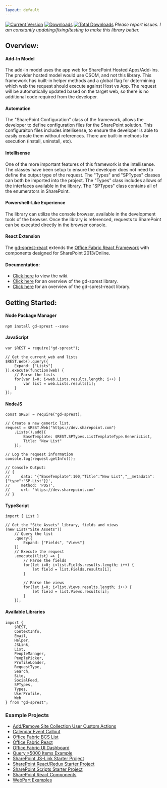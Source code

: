 ```yaml
---
layout: default
---
```

[![Current Version](https://badge.fury.io/js/gd-sprest.svg)](https://www.npmjs.com/package/gd-sprest)
[![Downloads](https://img.shields.io/npm/dm/gd-sprest.svg)](https://www.npmjs.com/package/gd-sprest)
[![Total Downloads](https://img.shields.io/npm/dt/gd-sprest.svg)](https://www.npmjs.com/package/gd-sprest)
*Please report issues. I am constantly updating/fixing/testing to make this library better.*

## Overview:
#### Add-In Model
The add-in model uses the app web for SharePoint Hosted Apps/Add-Ins. The provider hosted model would use CSOM, and not this library. This framework has built-in helper methods and a global flag for determining which web the request should execute against Host vs App. The request will be automatically updated based on the target web, so there is no additional code required from the developer.
#### Automation
The "SharePoint Configuration" class of the framework, allows the developer to define configuration files for the SharePoint solution. This configuraiton files includes intellisense, to ensure the developer is able to easily create them without references. There are built-in methods for execution (install, uninstall, etc).
#### Intellisense
One of the more important features of this framework is the intellisense. The classes have been setup to ensure the developer does not need to define the output type of the request. The "Types" and "SPTypes" classes can both be imported into the project. The "Types" class includes allows of the interfaces available in the library. The "SPTypes" class contains all of the enumerators in SharePoint.
#### Powershell-Like Experience
The library can utilize the console browser, available in the development tools of the browser. Once the library is referenced, requests to SharePoint can be executed directly in the browser console.
#### React Extension
The [gd-sprest-react](https://github.com/gunjandatta/sprest-react) extends the [Office Fabric React Framework](https://dev.office.com/fabric) with components designed for SharePoint 2013/Online.
#### Documentation:
* [Click here](https://github.com/gunjandatta/sprest/wiki) to view the wiki.
* [Click here](https://cdn.rawgit.com/gunjandatta/sprest/13320a5b/docs/globals.html) for an overview of the gd-sprest library.
* [Click here](https://cdn.rawgit.com/gunjandatta/sprest-react/13320a5b/docs/globals.html) for an overview of the gd-sprest-react library.

## Getting Started:
#### Node Package Manager
```
npm install gd-sprest --save
```
#### JavaScript
```
var $REST = require("gd-sprest");

// Get the current web and lists
$REST.Web().query({
    Expand: ["Lists"]
}).execute(function(web) {
    // Parse the lists
    for(var i=0; i<web.Lists.results.length; i++) {
        var list = web.Lists.results[i];
    }
});
```
#### NodeJS
```
const $REST = require("gd-sprest);

// Create a new generic list.
request = $REST.Web("https://dev.sharepoint.com")
    .Lists().add({
        BaseTemplate: $REST.SPTypes.ListTemplateType.GenericList,
        Title: "New List"
    });

// Log the request information
console.log(request.getInfo());

// Console Output:
// {
//     data: '{"BaseTemplate":100,"Title":"New List","__metadata":{"type":"SP.List"}}',
//     method: 'POST',
//     url: 'https://dev.sharepoint.com'
// }
```
#### TypeScript
```
import { List }

// Get the "Site Assets" library, fields and views
(new List("Site Assets"))
    // Query the list
    .query({
        Expand: ["Fields", "Views"]
    })
    // Execute the request
    .execute((list) => {
        // Parse the fields
        for(let i=0; i<list.Fields.results.length; i++) {
            let field = list.Fields.results[i];
        }

        // Parse the views
        for(let i=0; i<list.Views.results.length; i++) {
            let field = list.Views.results[i];
        }
    });
```
#### Available Libraries
```
import {
    $REST,
    ContextInfo,
    Email,
    Helper,
    JSLink,
    List,
    PeopleManager,
    PeoplePicker,
    ProfileLoader,
    RequestType,
    Search,
    Site,
    SocialFeed,
    SPTypes,
    Types,
    UserProfile,
    Web
} from "gd-sprest";
```

### Example Projects
* [Add/Remove Site Collection User Custom Actions](https://github.com/gunjandatta/sprest-sitecustomactions)
* [Calendar Event Callout](https://github.com/gunjandatta/sp-event-callout)
* [Office Fabric BCS List](https://github.com/gunjandatta/sprest-bcs-list)
* [Office Fabric React](https://github.com/gunjandatta/sprest-fabric-react)
* [Office Fabric UI Dashboard](https://github.com/gunjandatta/sprest-list)
* [Query >5000 Items Example](https://github.com/gunjandatta/sprest-large-list)
* [SharePoint JS-Link Starter Project](https://github.com/gunjandatta/sp-jslink)
* [SharePoint React/Redux Starter Project](https://github.com/gunjandatta/sp-react-redux)
* [SharePoint Scripts Starter Project](https://github.com/gunjandatta/sp-scripts)
* [SharePoint React Components](https://github.com/gunjandatta/sprest-react)
* [WebPart Examples](https://github.com/gunjandatta/sprest-webparts)